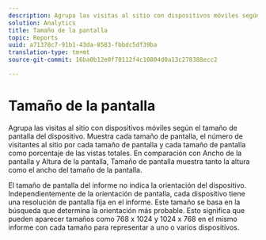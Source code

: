 ```yaml
---
description: Agrupa las visitas al sitio con dispositivos móviles según el tamaño de pantalla del dispositivo. Muestra cada tamaño de pantalla, el número de visitantes al sitio por cada tamaño de pantalla y cada tamaño de pantalla como porcentaje de las vistas totales. En comparación con Ancho de la pantalla y Altura de la pantalla, Tamaño de pantalla muestra tanto la altura como el ancho del tamaño de la pantalla.
solution: Analytics
title: Tamaño de la pantalla
topic: Reports
uuid: a71378c7-91b1-43da-8583-fbbdc5df39ba
translation-type: tm+mt
source-git-commit: 16ba0b12e0f70112f4c10804d0a13c278388ecc2

---
```



# Tamaño de la pantalla

Agrupa las visitas al sitio con dispositivos móviles según el tamaño de pantalla del dispositivo. Muestra cada tamaño de pantalla, el número de visitantes al sitio por cada tamaño de pantalla y cada tamaño de pantalla como porcentaje de las vistas totales. En comparación con Ancho de la pantalla y Altura de la pantalla, Tamaño de pantalla muestra tanto la altura como el ancho del tamaño de la pantalla.

El tamaño de pantalla del informe no indica la orientación del dispositivo. Independientemente de la orientación de pantalla, cada dispositivo tiene una resolución de pantalla fija en el informe. Este tamaño se basa en la búsqueda que determina la orientación más probable. Esto significa que pueden aparecer tamaños como 768 x 1024 y 1024 x 768 en el mismo informe con cada tamaño para representar a uno o varios dispositivos.
